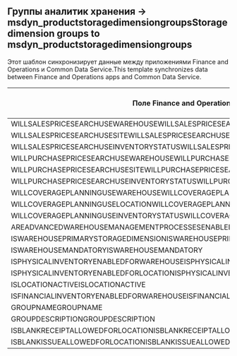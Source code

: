 ## <a name="storage-dimension-groups-to-msdyn_productstoragedimensiongroups"></a><span data-ttu-id="02dd7-101">Группы аналитик хранения -> msdyn_productstoragedimensiongroups</span><span class="sxs-lookup"><span data-stu-id="02dd7-101">Storage dimension groups to msdyn_productstoragedimensiongroups</span></span>

<span data-ttu-id="02dd7-102">Этот шаблон синхронизирует данные между приложениями Finance and Operations и Common Data Service.</span><span class="sxs-lookup"><span data-stu-id="02dd7-102">This template synchronizes data between Finance and Operations apps and Common Data Service.</span></span>

<span data-ttu-id="02dd7-103">Поле Finance and Operations</span><span class="sxs-lookup"><span data-stu-id="02dd7-103">Finance and Operations field</span></span> | <span data-ttu-id="02dd7-104">Тип сопоставления</span><span class="sxs-lookup"><span data-stu-id="02dd7-104">Map type</span></span> | <span data-ttu-id="02dd7-105">Другое поле Dynamics 365</span><span class="sxs-lookup"><span data-stu-id="02dd7-105">Other Dynamics 365 field</span></span> | <span data-ttu-id="02dd7-106">Значение по умолчанию</span><span class="sxs-lookup"><span data-stu-id="02dd7-106">Default value</span></span>
---|---|---|---
<span data-ttu-id="02dd7-107">WILLSALESPRICESEARCHUSEWAREHOUSE</span><span class="sxs-lookup"><span data-stu-id="02dd7-107">WILLSALESPRICESEARCHUSEWAREHOUSE</span></span> | >< | <span data-ttu-id="02dd7-108">msdyn_willsalespricesearchusewarehouse</span><span class="sxs-lookup"><span data-stu-id="02dd7-108">msdyn_willsalespricesearchusewarehouse</span></span> | 
<span data-ttu-id="02dd7-109">WILLSALESPRICESEARCHUSESITE</span><span class="sxs-lookup"><span data-stu-id="02dd7-109">WILLSALESPRICESEARCHUSESITE</span></span> | >< | <span data-ttu-id="02dd7-110">msdyn_willsalespricesearchusesite</span><span class="sxs-lookup"><span data-stu-id="02dd7-110">msdyn_willsalespricesearchusesite</span></span> | 
<span data-ttu-id="02dd7-111">WILLSALESPRICESEARCHUSEINVENTORYSTATUS</span><span class="sxs-lookup"><span data-stu-id="02dd7-111">WILLSALESPRICESEARCHUSEINVENTORYSTATUS</span></span> | >< | <span data-ttu-id="02dd7-112">msdyn_willsalespricesearchuseinventorystatus</span><span class="sxs-lookup"><span data-stu-id="02dd7-112">msdyn_willsalespricesearchuseinventorystatus</span></span> | 
<span data-ttu-id="02dd7-113">WILLPURCHASEPRICESEARCHUSEWAREHOUSE</span><span class="sxs-lookup"><span data-stu-id="02dd7-113">WILLPURCHASEPRICESEARCHUSEWAREHOUSE</span></span> | >< | <span data-ttu-id="02dd7-114">msdyn_willpurchasepricesearchusewarehouse</span><span class="sxs-lookup"><span data-stu-id="02dd7-114">msdyn_willpurchasepricesearchusewarehouse</span></span> | 
<span data-ttu-id="02dd7-115">WILLPURCHASEPRICESEARCHUSESITE</span><span class="sxs-lookup"><span data-stu-id="02dd7-115">WILLPURCHASEPRICESEARCHUSESITE</span></span> | >< | <span data-ttu-id="02dd7-116">msdyn_willpurchasepricesearchusesite</span><span class="sxs-lookup"><span data-stu-id="02dd7-116">msdyn_willpurchasepricesearchusesite</span></span> | 
<span data-ttu-id="02dd7-117">WILLPURCHASEPRICESEARCHUSEINVENTORYSTATUS</span><span class="sxs-lookup"><span data-stu-id="02dd7-117">WILLPURCHASEPRICESEARCHUSEINVENTORYSTATUS</span></span> | >< | <span data-ttu-id="02dd7-118">msdyn_willpurchpricesearchuseinventstatus</span><span class="sxs-lookup"><span data-stu-id="02dd7-118">msdyn_willpurchpricesearchuseinventstatus</span></span> | 
<span data-ttu-id="02dd7-119">WILLCOVERAGEPLANNINGUSEWAREHOUSE</span><span class="sxs-lookup"><span data-stu-id="02dd7-119">WILLCOVERAGEPLANNINGUSEWAREHOUSE</span></span> | >< | <span data-ttu-id="02dd7-120">msdyn_willcoverageplanusewarehouse</span><span class="sxs-lookup"><span data-stu-id="02dd7-120">msdyn_willcoverageplanusewarehouse</span></span> | 
<span data-ttu-id="02dd7-121">WILLCOVERAGEPLANNINGUSELOCATION</span><span class="sxs-lookup"><span data-stu-id="02dd7-121">WILLCOVERAGEPLANNINGUSELOCATION</span></span> | >< | <span data-ttu-id="02dd7-122">msdyn_iscoverageplanenabledforlocation</span><span class="sxs-lookup"><span data-stu-id="02dd7-122">msdyn_iscoverageplanenabledforlocation</span></span> | 
<span data-ttu-id="02dd7-123">WILLCOVERAGEPLANNINGUSEINVENTORYSTATUS</span><span class="sxs-lookup"><span data-stu-id="02dd7-123">WILLCOVERAGEPLANNINGUSEINVENTORYSTATUS</span></span> | >< | <span data-ttu-id="02dd7-124">msdyn_willcoverageplanuseinventorystatus</span><span class="sxs-lookup"><span data-stu-id="02dd7-124">msdyn_willcoverageplanuseinventorystatus</span></span> | 
<span data-ttu-id="02dd7-125">AREADVANCEDWAREHOUSEMANAGEMENTPROCESSESENABLED</span><span class="sxs-lookup"><span data-stu-id="02dd7-125">AREADVANCEDWAREHOUSEMANAGEMENTPROCESSESENABLED</span></span> | >< | <span data-ttu-id="02dd7-126">msdyn_areadvancedwmprocessesenabled</span><span class="sxs-lookup"><span data-stu-id="02dd7-126">msdyn_areadvancedwmprocessesenabled</span></span> | 
<span data-ttu-id="02dd7-127">ISWAREHOUSEPRIMARYSTORAGEDIMENSION</span><span class="sxs-lookup"><span data-stu-id="02dd7-127">ISWAREHOUSEPRIMARYSTORAGEDIMENSION</span></span> | >< | <span data-ttu-id="02dd7-128">msdyn_iswarehouseprimarystoragedimension</span><span class="sxs-lookup"><span data-stu-id="02dd7-128">msdyn_iswarehouseprimarystoragedimension</span></span> | 
<span data-ttu-id="02dd7-129">ISWAREHOUSEMANDATORY</span><span class="sxs-lookup"><span data-stu-id="02dd7-129">ISWAREHOUSEMANDATORY</span></span> | >< | <span data-ttu-id="02dd7-130">msdyn_iswarehousemandatory</span><span class="sxs-lookup"><span data-stu-id="02dd7-130">msdyn_iswarehousemandatory</span></span> | 
<span data-ttu-id="02dd7-131">ISPHYSICALINVENTORYENABLEDFORWAREHOUSE</span><span class="sxs-lookup"><span data-stu-id="02dd7-131">ISPHYSICALINVENTORYENABLEDFORWAREHOUSE</span></span> | >< | <span data-ttu-id="02dd7-132">msdyn_isphysicalinventoryenabledforwarehouse</span><span class="sxs-lookup"><span data-stu-id="02dd7-132">msdyn_isphysicalinventoryenabledforwarehouse</span></span> | 
<span data-ttu-id="02dd7-133">ISPHYSICALINVENTORYENABLEDFORLOCATION</span><span class="sxs-lookup"><span data-stu-id="02dd7-133">ISPHYSICALINVENTORYENABLEDFORLOCATION</span></span> | >< | <span data-ttu-id="02dd7-134">msdyn_isphysicalinventoryenabledforlocation</span><span class="sxs-lookup"><span data-stu-id="02dd7-134">msdyn_isphysicalinventoryenabledforlocation</span></span> | 
<span data-ttu-id="02dd7-135">ISLOCATIONACTIVE</span><span class="sxs-lookup"><span data-stu-id="02dd7-135">ISLOCATIONACTIVE</span></span> | >< | <span data-ttu-id="02dd7-136">msdyn_islocationactive</span><span class="sxs-lookup"><span data-stu-id="02dd7-136">msdyn_islocationactive</span></span> | 
<span data-ttu-id="02dd7-137">ISFINANCIALINVENTORYENABLEDFORWAREHOUSE</span><span class="sxs-lookup"><span data-stu-id="02dd7-137">ISFINANCIALINVENTORYENABLEDFORWAREHOUSE</span></span> | >< | <span data-ttu-id="02dd7-138">msdyn_isfinancialinventoryenabledforwarehouse</span><span class="sxs-lookup"><span data-stu-id="02dd7-138">msdyn_isfinancialinventoryenabledforwarehouse</span></span> | 
<span data-ttu-id="02dd7-139">GROUPNAME</span><span class="sxs-lookup"><span data-stu-id="02dd7-139">GROUPNAME</span></span> | = | <span data-ttu-id="02dd7-140">msdyn_groupname</span><span class="sxs-lookup"><span data-stu-id="02dd7-140">msdyn_groupname</span></span> | 
<span data-ttu-id="02dd7-141">GROUPDESCRIPTION</span><span class="sxs-lookup"><span data-stu-id="02dd7-141">GROUPDESCRIPTION</span></span> | = | <span data-ttu-id="02dd7-142">msdyn_groupdescription</span><span class="sxs-lookup"><span data-stu-id="02dd7-142">msdyn_groupdescription</span></span> | 
<span data-ttu-id="02dd7-143">ISBLANKRECEIPTALLOWEDFORLOCATION</span><span class="sxs-lookup"><span data-stu-id="02dd7-143">ISBLANKRECEIPTALLOWEDFORLOCATION</span></span> | >< | <span data-ttu-id="02dd7-144">msdyn_isblankreceiptallowedforlocation</span><span class="sxs-lookup"><span data-stu-id="02dd7-144">msdyn_isblankreceiptallowedforlocation</span></span> | 
<span data-ttu-id="02dd7-145">ISBLANKISSUEALLOWEDFORLOCATION</span><span class="sxs-lookup"><span data-stu-id="02dd7-145">ISBLANKISSUEALLOWEDFORLOCATION</span></span> | >< | <span data-ttu-id="02dd7-146">msdyn_isblankissueallowedforlocation</span><span class="sxs-lookup"><span data-stu-id="02dd7-146">msdyn_isblankissueallowedforlocation</span></span> | 
